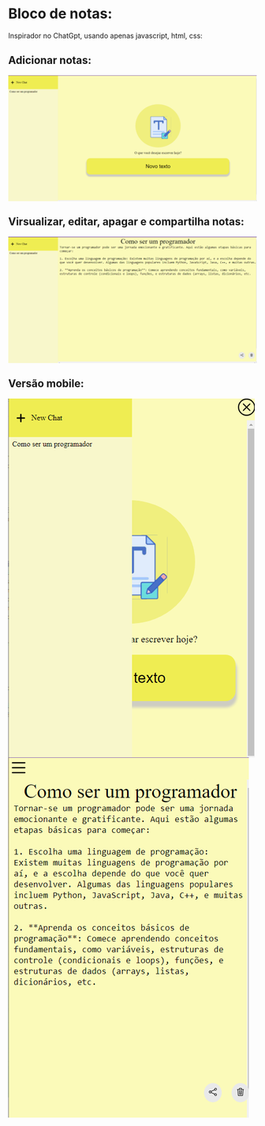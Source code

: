 # Bloco de notas:

Inspirador no ChatGpt, usando apenas javascript, html, css:


## Adicionar notas:
<img align="center" alt="adicionr nota" src="https://github.com/Evanilsondejesus/galeria/blob/main/img/bloco_de_nota.svg" />  

## Virsualizar, editar, apagar e compartilha notas:
<img align="center" alt="acao_bloco_de_nota" src="https://github.com/Evanilsondejesus/galeria/blob/main/img/edite_bloco_de_nota.svg" /> 

## Versão mobile:
<img align="center" alt="versao_mobile" src="https://github.com/Evanilsondejesus/galeria/blob/main/img/bloco_de_notas_mobile.png" /> 
<img align="center" alt="versao_mobile" src="https://github.com/Evanilsondejesus/galeria/blob/main/img/bloco_nota_mobile_editar.png" /> 

